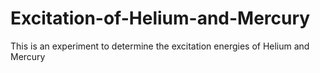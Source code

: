# Excitation-of-Helium-and-Mercury
This is an experiment to determine the excitation energies of Helium and Mercury
